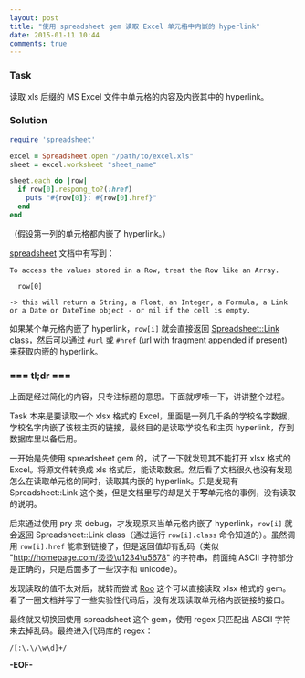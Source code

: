 ```yaml
---
layout: post
title: "使用 spreadsheet gem 读取 Excel 单元格中内嵌的 hyperlink"
date: 2015-01-11 10:44
comments: true
---
```


### Task

读取 xls 后缀的 MS Excel 文件中单元格的内容及内嵌其中的 hyperlink。

### Solution

``` ruby
require 'spreadsheet'

excel = Spreadsheet.open "/path/to/excel.xls"
sheet = excel.worksheet "sheet_name"

sheet.each do |row|
  if row[0].respong_to?(:href)
    puts "#{row[0]}: #{row[0].href}"
  end
end
```

（假设第一列的单元格都内嵌了 hyperlink。）

[spreadsheet](https://github.com/zdavatz/spreadsheet) 文档中有写到：

    To access the values stored in a Row, treat the Row like an Array.

      row[0]

    -> this will return a String, a Float, an Integer, a Formula, a Link or a Date or DateTime object - or nil if the cell is empty.

如果某个单元格内嵌了 hyperlink，`row[i]` 就会直接返回 [Spreadsheet::Link](http://www.rubydoc.info/gems/ruby-spreadsheet/Spreadsheet/Link) class，然后可以通过 `#url` 或 `#href` (url with fragment appended if present) 来获取内嵌的 hyperlink。

### === tl;dr ===

上面是经过简化的内容，只专注标题的意思。下面就啰嗦一下，讲讲整个过程。

Task 本来是要读取一个 xlsx 格式的 Excel，里面是一列几千条的学校名字数据，学校名字内嵌了该校主页的链接，最终目的是读取学校名和主页 hyperlink，存到数据库里以备后用。

一开始是先使用 spreadsheet gem 的，试了一下就发现其不能打开 xlsx 格式的 Excel。将源文件转换成 xls 格式后，能读取数据。然后看了文档很久也没有发现怎么在读取单元格的同时，读取其内嵌的 hyperlink。只是发现有 Spreadsheet::Link 这个类，但是文档里写的却是关于**写**单元格的事例，没有读取的说明。

后来通过使用 pry 来 debug，才发现原来当单元格内嵌了 hyperlink，`row[i]` 就会返回 Spreadsheet::Link class（通过运行 `row[i].class` 命令知道的）。虽然调用 `row[i].href` 能拿到链接了，但是返回值却有乱码（类似 "http://homepage.com/烫烫\u1234\u5678" 的字符串，前面纯 ASCII 字符部分是正确的，只是后面多了一些汉字和 unicode）。

发现读取的值不太对后，就转而尝试 [Roo](https://github.com/roo-rb/roo) 这个可以直接读取 xlsx 格式的 gem。看了一圈文档并写了一些实验性代码后，没有发现读取单元格内嵌链接的接口。

最终就又切换回使用 spreadsheet 这个 gem，使用 regex 只匹配出 ASCII 字符来去掉乱码。最终进入代码库的 regex：

    /[:\.\/\w\d]+/

**-EOF-**
